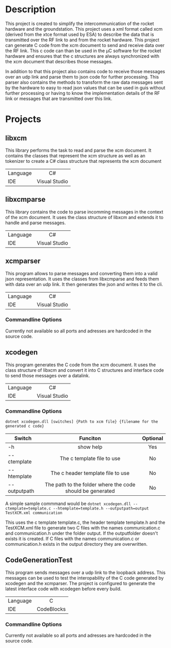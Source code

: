 # Description

This project is created to simplify the intercommunication of the rocket hardware and the groundstation. This project uses a xml format called xcm (derived from the xtce format used by ESA) to describe the data that is transmitted over the RF link to and from the rocket hardware.
This project can generate C code from the xcm document to send and receive data over the RF link. This c code can than be used in the µC software for the rocket hardware and ensures that the c structures are always synchronized with the xcm document that describes those messages.

In addition to that this project also contains code to receive those messages over an udp link and parse them to json code for further processing. This parser also contains the methods to transform the raw data messages sent by the hardware to easy to read json values that can be used in guis without further processing or having to know the implementation details of the RF link or messages that are transmitted over this link.

# Projects

## libxcm

This library performs the task to read and parse the xcm document. It contains the classes that represent the xcm structure as well as an tokenizer to create a C# class structure that represents the xcm document

|               |               |
| ------------- |:-------------:|
| Language      | C#            |
| IDE           | Visual Studio |

## libxcmparse

This library contains the code to parse incomming messages in the context of the xcm document. It uses the class structure of libxcm and extends it to handle and parse messages.

|               |               |
| ------------- |:-------------:|
| Language      | C#            |
| IDE           | Visual Studio |

## xcmparser

This program allows to parse messages and converting them into a valid json representation. It uses the classes from libxcmparse and feeds them with data over an udp link. It then generates the json and writes it to the cli.

|               |               |
| ------------- |:-------------:|
| Language      | C#            |
| IDE           | Visual Studio |

### Commandline Options

Currently not available so all ports and adresses are hardcoded in the source code.

## xcodegen

This program generates the C code from the xcm document. It uses the class structure of libxcm and convert it into C structures and interface code to send those messages over a datalink.

|               |               |
| ------------- |:-------------:|
| Language      | C#            |
| IDE           | Visual Studio |

### Commandline Options

`dotnet xcodegen.dll [switches] {Path to xcm file} {filename for the generated c code}`

| Switch        |  Funciton                                                 | Optional |
| ------------- |:---------------------------------------------------------:|:--------:|
|-h             | show help                                                 | Yes      |
| --ctemplate   | The c template file to use                                | No       |
| --htemplate   | The c header template file to use                         | No       |
|  --outputpath | The path to the folder where the code should be generated | No       |

A simple sample commmand would be
`dotnet xcodegen.dll --ctemplate=template.c --htemplate=template.h --outputpath=output TestXCM.xml communication`

This uses the c template template.c, the header template template.h and the TestXCM.xml file to generate two C files with the names communication.c and communication.h under the folder output. If the outputfolder doesn't exists it is created. If C files with the names communication.c or communication.h exists in the output directory they are overwritten.

## CodeGenerationTest

This program sends messages over a udp link to the loopback address. This messages can be used to test the interopability of the C code generated by xcodegen and the xcmparser. The project is configured to generate the latest interface code with xcodegen before every build.

|               |               |
| ------------- |:-------------:|
| Language      | C             |
| IDE           | CodeBlocks    |

### Commandline Options

Currently not available so all ports and adresses are hardcoded in the source code.